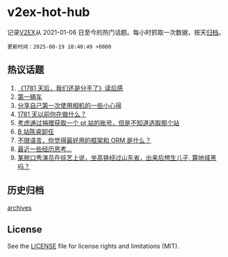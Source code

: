 # v2ex-hot-hub

 记录[V2EX](https://www.v2ex.com/)从 2021-01-06 日至今的热门话题。每小时抓取一次数据，按天[归档](archives)。

`更新时间：2025-08-19 10:40:49 +0800`

## 热议话题

1. [《1781 天后，我们还是分手了》读后感](https://www.v2ex.com/t/1153126)
1. [第一辆车](https://www.v2ex.com/t/1153201)
1. [分享自己第一次使用相机的一些小心得](https://www.v2ex.com/t/1153119)
1. [1781 天以前你在做什么？](https://www.v2ex.com/t/1153197)
1. [考虑通过捐赠获取一个 pt 站的账号，但是不知道选取那个站](https://www.v2ex.com/t/1153203)
1. [B 站陈睿卸任](https://www.v2ex.com/t/1153123)
1. [不限语言，你觉得最好用的框架和 ORM 是什么？](https://www.v2ex.com/t/1153288)
1. [最近一些经历思考...](https://www.v2ex.com/t/1153100)
1. [某脱口秀演员在综艺上说，坐高铁经过山东省，出来后想生儿子, 算地域黑吗？](https://www.v2ex.com/t/1153339)

## 历史归档

[archives](archives)

## License

See the [LICENSE](LICENSE) file for license rights and limitations (MIT).
